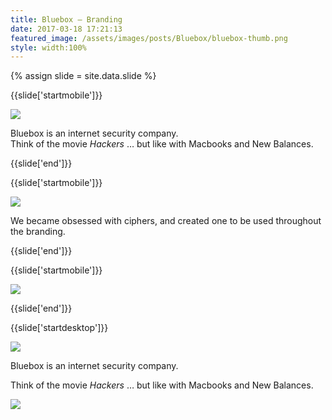 ```yaml
---
title: Bluebox — Branding
date: 2017-03-18 17:21:13
featured_image: /assets/images/posts/Bluebox/bluebox-thumb.png
style: width:100%
---
```

{% assign slide = site.data.slide %}

{{slide['startmobile']}}

<div><img class='full-height' src='{{ site.url }}/assets/images/posts/Bluebox/bluebox-1-mobile.png' srcset='{{ site.url }}/assets/images/posts/Bluebox/bluebox-1-mobile.png 375w, {{ site.url }}/assets/images/posts/Bluebox/bluebox-1-mobile@2x.png 750w, {{ site.url }}/assets/images/posts/Bluebox/bluebox-1-mobile@3x.png 1125w'></div>

<p class='bg'>Bluebox is an internet security company.
<br>
Think of the movie <cite>Hackers</cite> &hellip; but like with Macbooks and New Balances.</p>

{{slide['end']}}

{{slide['startmobile']}}

<div><img class='full-height' src='{{ site.url }}/assets/images/posts/Bluebox/bluebox-2-mobile.png' srcset='{{ site.url }}/assets/images/posts/Bluebox/bluebox-2-mobile.png 375w, {{ site.url }}/assets/images/posts/Bluebox/bluebox-2-mobile@2x.png 750w, {{ site.url }}/assets/images/posts/Bluebox/bluebox-2-mobile@3x.png 1125w'></div>

<p class='bg'>We became obsessed with ciphers, and created one to be used throughout the branding.</p>

{{slide['end']}}

{{slide['startmobile']}}

<div><img class='full-height' src='{{ site.url }}/assets/images/posts/Bluebox/bluebox-3-mobile.png' srcset='{{ site.url }}/assets/images/posts/Bluebox/bluebox-3-mobile.png 375w, {{ site.url }}/assets/images/posts/Bluebox/bluebox-3-mobile@2x.png 750w, {{ site.url }}/assets/images/posts/Bluebox/bluebox-3-mobile@3x.png 1125w'></div>

{{slide['end']}}

{{slide['startdesktop']}}

<div><img class='full-width' src='{{ site.url }}/assets/images/posts/Bluebox/bluebox-1@2x.png' srcset='{{ site.url }}/assets/images/posts/Bluebox/bluebox-1.png 1024w, {{ site.url }}/assets/images/posts/Bluebox/bluebox-1@2x.png 2048w, {{ site.url }}/assets/images/posts/Bluebox/bluebox-1@3x.png 3072w'></div>

Bluebox is an internet security company.

Think of the movie <cite>Hackers</cite> &hellip; but like with Macbooks and New Balances.

<div class='row'>

<div><img src='{{ site.url }}/assets/images/posts/Bluebox/bluebox-2@3x.png' srcset='{{ site.url }}/assets/images/posts/Bluebox/bluebox-2.png 314w, {{ site.url }}/assets/images/posts/Bluebox/bluebox-2@2x.png 628w, {{ site.url }}/assets/images/posts/Bluebox/bluebox-2@3x.png 942w'></div><!--

--><div><img src='{{ site.url }}/assets/images/posts/Bluebox/bluebox-3@3x.png' srcset='{{ site.url }}/assets/images/posts/Bluebox/bluebox-3.png 314w, {{ site.url }}/assets/images/posts/Bluebox/bluebox-3@2x.png 628w, {{ site.url }}/assets/images/posts/Bluebox/bluebox-3@3x.png 942w'></div>

</div>

<div><img src='{{ site.url }}/assets/images/posts/Bluebox/bluebox-4@3x.png' srcset='{{ site.url }}/assets/images/posts/Bluebox/bluebox-4.png 634w, {{ site.url }}/assets/images/posts/Bluebox/bluebox-4@2x.png 1268w, {{ site.url }}/assets/images/posts/Bluebox/bluebox-4@3x.png 1902w'></div>

We became obsessed with ciphers, and created one to be used throughout the branding.

{{slide['end']}}

{{slide['startmobile']}}

<div><img class='full-height' src='{{ site.url }}/assets/images/posts/Bluebox/bluebox-5-mobile.png' srcset='{{ site.url }}/assets/images/posts/Bluebox/bluebox-5-mobile.png 374w, {{ site.url }}/assets/images/posts/Bluebox/bluebox-5-mobile@2x.png 748w, {{ site.url }}/assets/images/posts/Bluebox/bluebox-5-mobile@3x.png 1122w'></div>

{{slide['end']}}

{{slide['startdesktop']}}

<div><img src='{{ site.url }}/assets/images/posts/Bluebox/bluebox-5@2x.png' srcset='{{ site.url }}/assets/images/posts/Bluebox/bluebox-5.png 634w, {{ site.url }}/assets/images/posts/Bluebox/bluebox-5@3x.png 1268w, {{ site.url }}/assets/images/posts/Bluebox/bluebox-5@3x.png 1902w'></div>

{{slide['end']}}

{{slide['start']}}

The type for the logo was altered to feel more geometric to feel at home with the cipher elements.

{{slide['end']}}

{{slide['startmobile']}}

<div><img class='full-height' src='{{ site.url }}/assets/images/posts/Bluebox/bluebox-6-mobile.png' srcset='{{ site.url }}/assets/images/posts/Bluebox/bluebox-6-mobile.png 375w, {{ site.url }}/assets/images/posts/Bluebox/bluebox-6-mobile@2x.png 750w, {{ site.url }}/assets/images/posts/Bluebox/bluebox-6-mobile@3x.png 1125w'></div>

{{slide['end']}}

{{slide['startdesktop']}}

<div><img src='{{ site.url }}/assets/images/posts/Bluebox/bluebox-6@2x.png' srcset='{{ site.url }}/assets/images/posts/Bluebox/bluebox-6.png 634w, {{ site.url }}/assets/images/posts/Bluebox/bluebox-6@2x.png 1268w'></div>

{{slide['end']}}
